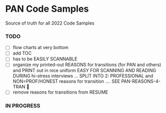 # PAN Code Samples

Source of truth for all 2022 Code Samples

### TODO

- [ ] flow charts at very bottom  
- [ ] add TOC  
- [ ] has to be EASILY SCANNABLE  
- [ ] organize my printed-out REASONS for transitions (for PAN and others) and PRINT out in nice uniform EASY FOR SCANNING AND READING DURING hi-stress interviews ... SPLIT INTO 2: PROFESSIONAL and NON=PROF/HONEST reasons for transition .... SEE PAN-REASONS-4-TRAN 🥊  
- [ ] remove reasons for transitions from RESUME  

### IN PROGRESS



